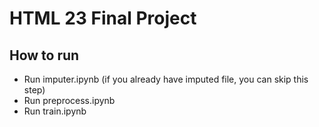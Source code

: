 # HTML 23 Final Project

## How to run
- Run imputer.ipynb (if you already have imputed file, you can skip this step)
- Run preprocess.ipynb
- Run train.ipynb